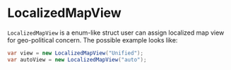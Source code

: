 # LocalizedMapView

`LocalizedMapView` is a enum-like struct user can assign localized map view for geo-political concern. The possible example looks like:

```C# Snippet:LocalizedMapViewUsage
var view = new LocalizedMapView("Unified");
var autoView = new LocalizedMapView("auto");
```
